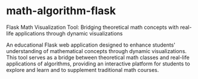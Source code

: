 # math-algorithm-flask
Flask Math Visualization Tool: Bridging theoretical math concepts with real-life applications through dynamic visualizations

An educational Flask web application designed to enhance students' understanding of mathematical concepts through dynamic visualizations. This tool serves as a bridge between theoretical math classes and real-life applications of algorithms, providing an interactive platform for students to explore and learn and to supplement traditional math courses.
